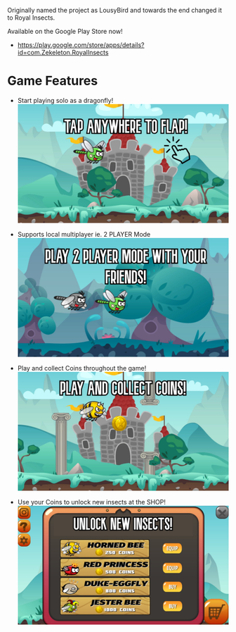 Originally named the project as LousyBird and towards the end changed it to Royal Insects.

Available on the Google Play Store now!
- https://play.google.com/store/apps/details?id=com.Zekeleton.RoyalInsects


# Game Features
- Start playing solo as a dragonfly!
![alt text](https://github.com/kerolzeeq/Royal-Insects/blob/main/tapanywheretoflap.jpg?raw=true)

- Supports local multiplayer ie. 2 PLAYER Mode
![alt text](https://github.com/kerolzeeq/Royal-Insects/blob/main/PlayStore2Dragonfly.jpg?raw=true)

- Play and collect Coins throughout the game!
![alt text](https://github.com/kerolzeeq/Royal-Insects/blob/main/PlayandCollectCoins.jpg?raw=true)

- Use your Coins to unlock new insects at the SHOP!
![alt text](https://github.com/kerolzeeq/Royal-Insects/blob/main/Shop.jpg?raw=true)

